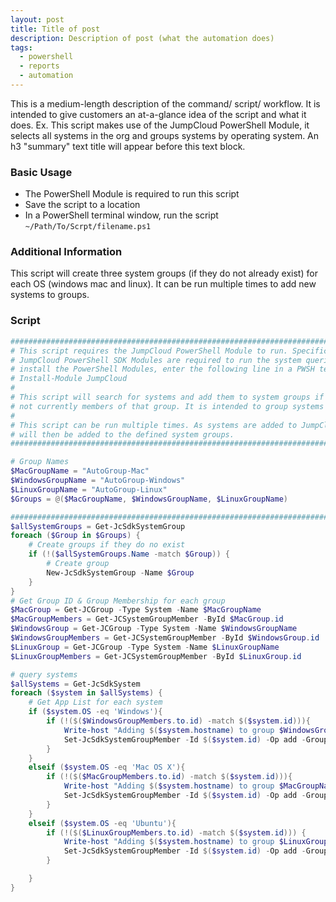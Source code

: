 ```yaml
---
layout: post
title: Title of post
description: Description of post (what the automation does)
tags:
  - powershell
  - reports
  - automation
---
```


This is a medium-length description of the command/ script/ workflow. It is intended to give customers an at-a-glance idea of the script and what it does. Ex. This script makes use of the JumpCloud PowerShell Module, it selects all systems in the org and groups systems by operating system. An h3 "summary" text title will appear before this text block.

### Basic Usage

* The PowerShell Module is required to run this script
* Save the script to a location
* In a PowerShell terminal window, run the script `~/Path/To/Scrpt/filename.ps1`

### Additional Information

This script will create three system groups (if they do not already exist) for each OS (windows mac and linux). It can be run multiple times to add new systems to groups.

### Script

```powershell
################################################################################
# This script requires the JumpCloud PowerShell Module to run. Specifically, the
# JumpCloud PowerShell SDK Modules are required to run the system queries. To
# install the PowerShell Modules, enter the following line in a PWSH terminal:
# Install-Module JumpCloud
#
# This script will search for systems and add them to system groups if they are
# not currently members of that group. It is intended to group systems by OS.
#
# This script can be run multiple times. As systems are added to JumpCloud, they
# will then be added to the defined system groups.
################################################################################

# Group Names
$MacGroupName = "AutoGroup-Mac"
$WindowsGroupName = "AutoGroup-Windows"
$LinuxGroupName = "AutoGroup-Linux"
$Groups = @($MacGroupName, $WindowsGroupName, $LinuxGroupName)

################################################################################
$allSystemGroups = Get-JcSdkSystemGroup
foreach ($Group in $Groups) {
    # Create groups if they do no exist
    if (!($allSystemGroups.Name -match $Group)) {
        # Create group
        New-JcSdkSystemGroup -Name $Group
    }
}
# Get Group ID & Group Membership for each group
$MacGroup = Get-JCGroup -Type System -Name $MacGroupName
$MacGroupMembers = Get-JCSystemGroupMember -ById $MacGroup.id
$WindowsGroup = Get-JCGroup -Type System -Name $WindowsGroupName
$WindowsGroupMembers = Get-JCSystemGroupMember -ById $WindowsGroup.id
$LinuxGroup = Get-JCGroup -Type System -Name $LinuxGroupName
$LinuxGroupMembers = Get-JCSystemGroupMember -ById $LinuxGroup.id

# query systems
$allSystems = Get-JcSdkSystem
foreach ($system in $allSystems) {
    # Get App List for each system
    if ($system.OS -eq 'Windows'){
        if (!($($WindowsGroupMembers.to.id) -match $($system.id))){
            Write-host "Adding $($system.hostname) to group $WindowsGroupName"
            Set-JcSdkSystemGroupMember -Id $($system.id) -Op add -GroupId $($WindowsGroup.id)
        }
    }
    elseif ($system.OS -eq 'Mac OS X'){
        if (!($($MacGroupMembers.to.id) -match $($system.id))){
            Write-host "Adding $($system.hostname) to group $MacGroupName"
            Set-JcSdkSystemGroupMember -Id $($system.id) -Op add -GroupId $($MacGroup.id)
        }
    }
    elseif ($system.OS -eq 'Ubuntu'){
        if (!($($LinuxGroupMembers.to.id) -match $($system.id))) {
            Write-host "Adding $($system.hostname) to group $LinuxGroupName"
            Set-JcSdkSystemGroupMember -Id $($system.id) -Op add -GroupId $($LinuxGroup.id)
        }

    }
}
```